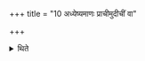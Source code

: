 +++
title = "10 अध्येष्यमाणः प्राचीमुदीचीं वा"

+++

<details><summary>थिते</summary>

अध्येष्यमाणः प्राचीमुदीचीं वा दिशमुपनिष्क्रम्य खिलेऽच्छदिर्दर्शेऽग्निमुपसमाधाय सम्परिस्तीर्य मदन्तीरुपस्पृश्य प्रथमेनानुवाकेन शान्तिं कृत्वापरेणाग्निं दर्भेष्वासीनो दर्भान्दूर्वा वा धारयमाणः पराचीनमधीयीत १०
</details>
